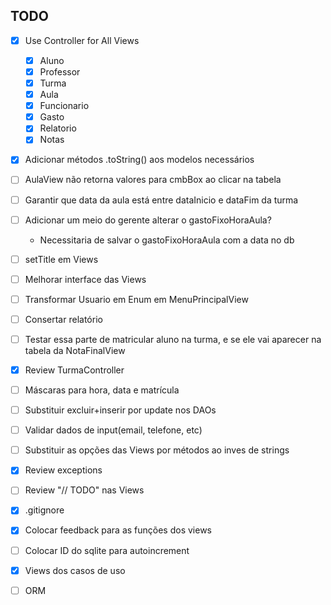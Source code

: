 ## TODO
- [x] Use Controller for All Views
	- [x] Aluno
	- [x] Professor
	- [x] Turma
	- [x] Aula
	- [x] Funcionario
	- [x] Gasto
	- [x] Relatorio
	- [x] Notas
- [x] Adicionar métodos .toString() aos modelos necessários
- [ ] AulaView não retorna valores para cmbBox ao clicar na tabela
- [ ] Garantir que data da aula está entre dataInicio e dataFim da turma
- [ ] Adicionar um meio do gerente alterar o gastoFixoHoraAula?
	- Necessitaria de salvar o gastoFixoHoraAula com a data no db
- [ ] setTitle em Views
- [ ] Melhorar interface das Views
- [ ] Transformar Usuario em Enum em MenuPrincipalView
- [ ] Consertar relatório
- [ ] Testar essa parte de matricular aluno na turma, e se ele vai aparecer na tabela da NotaFinalView
- [x] Review TurmaController
- [ ] Máscaras para hora, data e matrícula
- [ ] Substituir excluir+inserir por update nos DAOs
- [ ] Validar dados de input(email, telefone, etc)
- [ ] Substituir as opções das Views por métodos ao inves de strings
- [x] Review exceptions
- [ ] Review "// TODO" nas Views
- [x] .gitignore
- [x] Colocar feedback para as funções dos views
- [ ] Colocar ID do sqlite para autoincrement
- [x] Views dos casos de uso
- [ ] ORM

